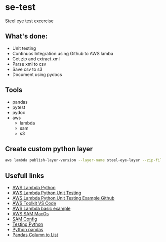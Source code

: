 # se-test
Steel eye test excercise

## What's done:
- Unit testing
- Continuos Integration using Github to AWS lamba
- Get zip and extract xml
- Parse xml to csv
- Save csv to s3
- Document using pydocs

## Tools
- pandas
- pytest
- pydoc
- aws
    - lambda
    - sam
    - s3

## Create custom python layer

```bash
aws lambda publish-layer-version --layer-name steel-eye-layer --zip-file fileb://layer.zip --compatible-runtimes python3.9 --region us-east-2
```

## Usefull links

- [AWS Lambda Python](https://docs.aws.amazon.com/lambda/latest/dg/lambda-python.html)
- [AWS Lambda Python Unit Testing](https://emshea.com/post/writing-python-unit-tests-lambda-functions)
- [AWS Lambda Python Unit Testing Example Github](https://github.com/em-shea/lambda-python-unit-test-example)
- [AWS Toolkit VS Code](https://docs.aws.amazon.com/toolkit-for-vscode/latest/userguide/setup-toolkit.html)
- [AWS Lambda basic example](https://docs.aws.amazon.com/code-samples/latest/catalog/python-lambda-lambda_handler_calculator.py.html)
- [AWS SAM MacOs](https://docs.aws.amazon.com/serverless-application-model/latest/developerguide/serverless-sam-cli-install-mac.html)
- [SAM Config](https://github.com/aws/aws-sam-cli/blob/develop/designs/sam-config.md)
- [Testing Python](https://docs.pytest.org/en/7.1.x/how-to/assert.html)
- [Python pandas](https://pandas.pydata.org/docs/reference/api/pandas.read_xml.html)
- [Pandas Column to List](https://stackoverflow.com/questions/22341271/get-list-from-pandas-dataframe-column-or-row)